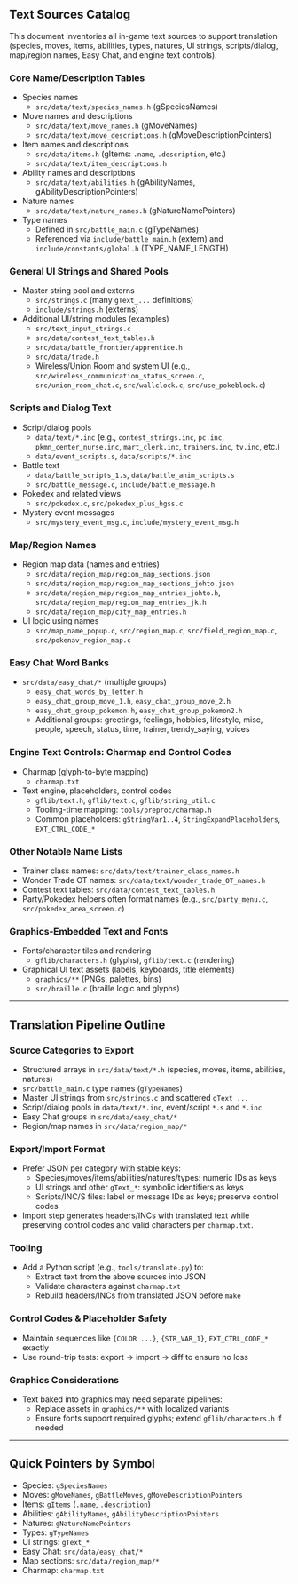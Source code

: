 ## Text Sources Catalog

This document inventories all in-game text sources to support translation (species, moves, items, abilities, types, natures, UI strings, scripts/dialog, map/region names, Easy Chat, and engine text controls).

### Core Name/Description Tables
- Species names
  - `src/data/text/species_names.h` (gSpeciesNames)
- Move names and descriptions
  - `src/data/text/move_names.h` (gMoveNames)
  - `src/data/text/move_descriptions.h` (gMoveDescriptionPointers)
- Item names and descriptions
  - `src/data/items.h` (gItems: `.name`, `.description`, etc.)
  - `src/data/text/item_descriptions.h`
- Ability names and descriptions
  - `src/data/text/abilities.h` (gAbilityNames, gAbilityDescriptionPointers)
- Nature names
  - `src/data/text/nature_names.h` (gNatureNamePointers)
- Type names
  - Defined in `src/battle_main.c` (gTypeNames)
  - Referenced via `include/battle_main.h` (extern) and `include/constants/global.h` (TYPE_NAME_LENGTH)

### General UI Strings and Shared Pools
- Master string pool and externs
  - `src/strings.c` (many `gText_...` definitions)
  - `include/strings.h` (externs)
- Additional UI/string modules (examples)
  - `src/text_input_strings.c`
  - `src/data/contest_text_tables.h`
  - `src/data/battle_frontier/apprentice.h`
  - `src/data/trade.h`
  - Wireless/Union Room and system UI (e.g., `src/wireless_communication_status_screen.c`, `src/union_room_chat.c`, `src/wallclock.c`, `src/use_pokeblock.c`)

### Scripts and Dialog Text
- Script/dialog pools
  - `data/text/*.inc` (e.g., `contest_strings.inc`, `pc.inc`, `pkmn_center_nurse.inc`, `mart_clerk.inc`, `trainers.inc`, `tv.inc`, etc.)
  - `data/event_scripts.s`, `data/scripts/*.inc`
- Battle text
  - `data/battle_scripts_1.s`, `data/battle_anim_scripts.s`
  - `src/battle_message.c`, `include/battle_message.h`
- Pokedex and related views
  - `src/pokedex.c`, `src/pokedex_plus_hgss.c`
- Mystery event messages
  - `src/mystery_event_msg.c`, `include/mystery_event_msg.h`

### Map/Region Names
- Region map data (names and entries)
  - `src/data/region_map/region_map_sections.json`
  - `src/data/region_map/region_map_sections_johto.json`
  - `src/data/region_map/region_map_entries_johto.h`, `src/data/region_map/region_map_entries_jk.h`
  - `src/data/region_map/city_map_entries.h`
- UI logic using names
  - `src/map_name_popup.c`, `src/region_map.c`, `src/field_region_map.c`, `src/pokenav_region_map.c`

### Easy Chat Word Banks
- `src/data/easy_chat/*` (multiple groups)
  - `easy_chat_words_by_letter.h`
  - `easy_chat_group_move_1.h`, `easy_chat_group_move_2.h`
  - `easy_chat_group_pokemon.h`, `easy_chat_group_pokemon2.h`
  - Additional groups: greetings, feelings, hobbies, lifestyle, misc, people, speech, status, time, trainer, trendy_saying, voices

### Engine Text Controls: Charmap and Control Codes
- Charmap (glyph-to-byte mapping)
  - `charmap.txt`
- Text engine, placeholders, control codes
  - `gflib/text.h`, `gflib/text.c`, `gflib/string_util.c`
  - Tooling-time mapping: `tools/preproc/charmap.h`
  - Common placeholders: `gStringVar1..4`, `StringExpandPlaceholders`, `EXT_CTRL_CODE_*`

### Other Notable Name Lists
- Trainer class names: `src/data/text/trainer_class_names.h`
- Wonder Trade OT names: `src/data/text/wonder_trade_OT_names.h`
- Contest text tables: `src/data/contest_text_tables.h`
- Party/Pokedex helpers often format names (e.g., `src/party_menu.c`, `src/pokedex_area_screen.c`)

### Graphics-Embedded Text and Fonts
- Fonts/character tiles and rendering
  - `gflib/characters.h` (glyphs), `gflib/text.c` (rendering)
- Graphical UI text assets (labels, keyboards, title elements)
  - `graphics/**` (PNGs, palettes, bins)
  - `src/braille.c` (braille logic and glyphs)

---

## Translation Pipeline Outline

### Source Categories to Export
- Structured arrays in `src/data/text/*.h` (species, moves, items, abilities, natures)
- `src/battle_main.c` type names (`gTypeNames`)
- Master UI strings from `src/strings.c` and scattered `gText_...`
- Script/dialog pools in `data/text/*.inc`, event/script `*.s` and `*.inc`
- Easy Chat groups in `src/data/easy_chat/*`
- Region/map names in `src/data/region_map/*`

### Export/Import Format
- Prefer JSON per category with stable keys:
  - Species/moves/items/abilities/natures/types: numeric IDs as keys
  - UI strings and other `gText_*`: symbolic identifiers as keys
  - Scripts/INC/S files: label or message IDs as keys; preserve control codes
- Import step generates headers/INCs with translated text while preserving control codes and valid characters per `charmap.txt`.

### Tooling
- Add a Python script (e.g., `tools/translate.py`) to:
  - Extract text from the above sources into JSON
  - Validate characters against `charmap.txt`
  - Rebuild headers/INCs from translated JSON before `make`

### Control Codes & Placeholder Safety
- Maintain sequences like `{COLOR ...}`, `{STR_VAR_1}`, `EXT_CTRL_CODE_*` exactly
- Use round-trip tests: export -> import -> diff to ensure no loss

### Graphics Considerations
- Text baked into graphics may need separate pipelines:
  - Replace assets in `graphics/**` with localized variants
  - Ensure fonts support required glyphs; extend `gflib/characters.h` if needed

---

## Quick Pointers by Symbol
- Species: `gSpeciesNames`
- Moves: `gMoveNames`, `gBattleMoves`, `gMoveDescriptionPointers`
- Items: `gItems` (`.name`, `.description`)
- Abilities: `gAbilityNames`, `gAbilityDescriptionPointers`
- Natures: `gNatureNamePointers`
- Types: `gTypeNames`
- UI strings: `gText_*`
- Easy Chat: `src/data/easy_chat/*`
- Map sections: `src/data/region_map/*`
- Charmap: `charmap.txt`





